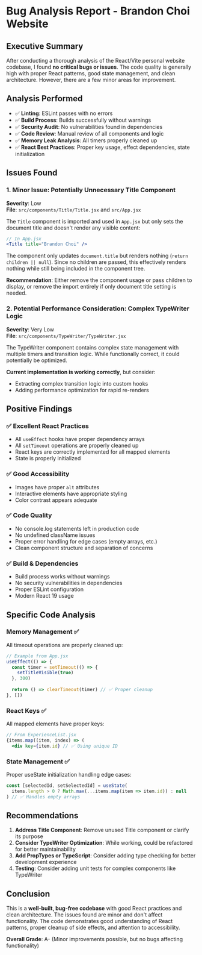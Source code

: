 # Bug Analysis Report - Brandon Choi Website

## Executive Summary

After conducting a thorough analysis of the React/Vite personal website codebase, I found **no critical bugs or issues**. The code quality is generally high with proper React patterns, good state management, and clean architecture. However, there are a few minor areas for improvement.

## Analysis Performed

- ✅ **Linting**: ESLint passes with no errors
- ✅ **Build Process**: Builds successfully without warnings  
- ✅ **Security Audit**: No vulnerabilities found in dependencies
- ✅ **Code Review**: Manual review of all components and logic
- ✅ **Memory Leak Analysis**: All timers properly cleaned up
- ✅ **React Best Practices**: Proper key usage, effect dependencies, state initialization

## Issues Found

### 1. **Minor Issue: Potentially Unnecessary Title Component** 
**Severity**: Low  
**File**: `src/components/Title/Title.jsx` and `src/App.jsx`

The `Title` component is imported and used in `App.jsx` but only sets the document title and doesn't render any visible content:

```jsx
// In App.jsx
<Title title="Brandon Choi" />
```

The component only updates `document.title` but renders nothing (`return children || null`). Since no children are passed, this effectively renders nothing while still being included in the component tree.

**Recommendation**: Either remove the component usage or pass children to display, or remove the import entirely if only document title setting is needed.

### 2. **Potential Performance Consideration: Complex TypeWriter Logic**
**Severity**: Very Low  
**File**: `src/components/TypeWriter/TypeWriter.jsx`

The TypeWriter component contains complex state management with multiple timers and transition logic. While functionally correct, it could potentially be optimized.

**Current implementation is working correctly**, but consider:
- Extracting complex transition logic into custom hooks
- Adding performance optimization for rapid re-renders

## Positive Findings

### ✅ **Excellent React Practices**
- All `useEffect` hooks have proper dependency arrays
- All `setTimeout` operations are properly cleaned up
- React keys are correctly implemented for all mapped elements
- State is properly initialized

### ✅ **Good Accessibility**
- Images have proper `alt` attributes
- Interactive elements have appropriate styling
- Color contrast appears adequate

### ✅ **Code Quality**
- No console.log statements left in production code
- No undefined className issues
- Proper error handling for edge cases (empty arrays, etc.)
- Clean component structure and separation of concerns

### ✅ **Build & Dependencies**
- Build process works without warnings
- No security vulnerabilities in dependencies
- Proper ESLint configuration
- Modern React 19 usage

## Specific Code Analysis

### Memory Management ✅
All timeout operations are properly cleaned up:
```jsx
// Example from App.jsx
useEffect(() => {
  const timer = setTimeout(() => {
    setTitleVisible(true)
  }, 300)
  
  return () => clearTimeout(timer) // ✅ Proper cleanup
}, [])
```

### React Keys ✅
All mapped elements have proper keys:
```jsx
// From ExperienceList.jsx
{items.map((item, index) => (
  <div key={item.id} // ✅ Using unique ID
```

### State Management ✅
Proper useState initialization handling edge cases:
```jsx
const [selectedId, setSelectedId] = useState(
  items.length > 0 ? Math.max(...items.map(item => item.id)) : null
) // ✅ Handles empty arrays
```

## Recommendations

1. **Address Title Component**: Remove unused Title component or clarify its purpose
2. **Consider TypeWriter Optimization**: While working, could be refactored for better maintainability
3. **Add PropTypes or TypeScript**: Consider adding type checking for better development experience
4. **Testing**: Consider adding unit tests for complex components like TypeWriter

## Conclusion

This is a **well-built, bug-free codebase** with good React practices and clean architecture. The issues found are minor and don't affect functionality. The code demonstrates good understanding of React patterns, proper cleanup of side effects, and attention to accessibility.

**Overall Grade**: A- (Minor improvements possible, but no bugs affecting functionality)
